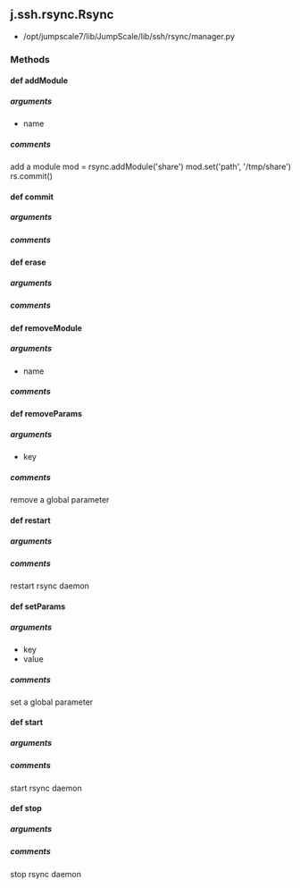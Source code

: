 ## j.ssh.rsync.Rsync

- /opt/jumpscale7/lib/JumpScale/lib/ssh/rsync/manager.py

### Methods

#### def addModule 
##### arguments

- name

##### comments

add a module
mod = rsync.addModule('share')
mod.set('path', '/tmp/share')
rs.commit()

#### def commit 
##### arguments

##### comments

#### def erase 
##### arguments

##### comments

#### def removeModule 
##### arguments

- name

##### comments

#### def removeParams 
##### arguments

- key

##### comments

remove a global parameter

#### def restart 
##### arguments

##### comments

restart rsync daemon

#### def setParams 
##### arguments

- key
- value

##### comments

set a global parameter

#### def start 
##### arguments

##### comments

start rsync daemon

#### def stop 
##### arguments

##### comments

stop rsync daemon


